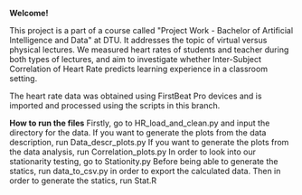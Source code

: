 **Welcome!**

This project is a part of a course called "Project Work - Bachelor of Artificial Intelligence and Data" at DTU. It addresses the topic of virtual versus physical lectures. We measured heart rates of students and teacher during both types of lectures, and aim to investigate whether Inter-Subject Correlation of Heart Rate predicts learning experience in a classroom setting.

The heart rate data was obtained using FirstBeat Pro devices and is imported and processed using the scripts in this branch.

**How to run the files**
Firstly, go to HR_load_and_clean.py and input the directory for the data. 
If you want to generate the plots from the data description, run Data_descr_plots.py 
If you want to generate the plots from the data analysis, run Correlation_plots.py 
In order to look into our stationarity testing, go to Stationity.py
Before being able to generate the statics, run data_to_csv.py in order to export the calculated data.
Then in order to generate the statics, run Stat.R
